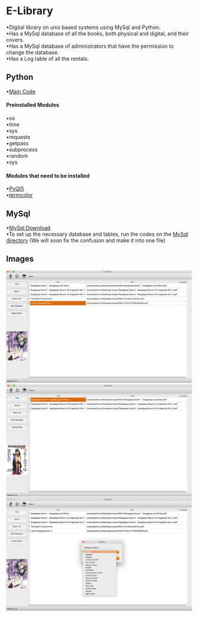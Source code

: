 # E-Library
•Digital library on unix based systems using MySql and Python.<br/>
•Has a MySql database of all the books, both physical and digital, and their covers.<br/>
•Has a MySql database of administrators  that have the permission to change the database.<br/>
•Has a Log table of all the rentals.<br/>

## Python
•[Main Code](https://github.com/Pedro4064/E-Library/blob/master/PyQt5/E-Library2001.py)<br/>
#### Preinstalled Modules
•os<br/>
•time<br/>
•sys<br/>
•requests<br/>
•getpass<br/>
•subprocess<br/>
•random<br/>
•sys<br/>

#### Modules that need to be installed
•[PyQt5](https://pypi.org/project/PyQt5/)<br/>
•[termcolor](https://pypi.org/project/termcolor/)<br/>

## MySql
•[MySql Download](https://dev.mysql.com/downloads/mysql/)<br/>
•To set up the necessary database and tables, run the codes on the [MySql directory](https://github.com/Pedro4064/E-Library/tree/master/mySQL) (We will soon fix the confusion and make it into one file)<br/>

## Images

![Main](https://github.com/Pedro4064/E-Library/blob/master/images/Main.png?raw=true)
![Main2](https://github.com/Pedro4064/E-Library/blob/master/images/Main2.png?raw=true)
![Genres](https://github.com/Pedro4064/E-Library/blob/master/images/Genre.png?raw=true)
